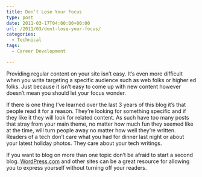 ```yaml
---
title: Don’t Lose Your Focus
type: post
date: 2011-03-17T04:00:00+00:00
url: /2011/03/dont-lose-your-focus/
categories:
  - Technical
tags:
  - Career Development

---
```

Providing regular content on your site isn’t easy. It’s even more difficult when you write targeting a specific audience such as web folks or higher ed folks. Just because it isn’t easy to come up with new content however doesn’t mean you should let your focus wonder.

If there is one thing I’ve learned over the last 3 years of this blog it’s that people read it for a reason. They’re looking for something specific and if they like it they will look for related content. As such have too many posts that stray from your main theme, no matter how much fun they seemed like at the time, will turn people away no matter how well they’re written. Readers of a tech don’t care what you had for dinner last night or about your latest holiday photos. They care about your tech writings.

If you want to blog on more than one topic don’t be afraid to start a second blog. <a href="http://www.wordpress.com" target="_blank" rel="noopener noreferrer">WordPress.com</a> and other sites can be a great resource for allowing you to express yourself without turning off your readers.